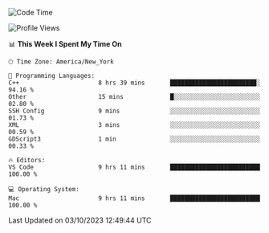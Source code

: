 <!--START_SECTION:waka-->
![Code Time](http://img.shields.io/badge/Code%20Time-548%20hrs%2039%20mins-blue)

![Profile Views](http://img.shields.io/badge/Profile%20Views-0-blue)

📊 **This Week I Spent My Time On** 

```text
🕑︎ Time Zone: America/New_York

💬 Programming Languages: 
C++                      8 hrs 39 mins       ████████████████████████░   94.16 % 
Other                    15 mins             █░░░░░░░░░░░░░░░░░░░░░░░░   02.80 % 
SSH Config               9 mins              ░░░░░░░░░░░░░░░░░░░░░░░░░   01.73 % 
XML                      3 mins              ░░░░░░░░░░░░░░░░░░░░░░░░░   00.59 % 
GDScript3                1 min               ░░░░░░░░░░░░░░░░░░░░░░░░░   00.33 % 

🔥 Editors: 
VS Code                  9 hrs 11 mins       █████████████████████████   100.00 % 

💻 Operating System: 
Mac                      9 hrs 11 mins       █████████████████████████   100.00 % 
```


 Last Updated on 03/10/2023 12:49:44 UTC
<!--END_SECTION:waka-->
